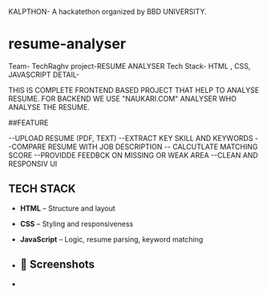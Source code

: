 KALPTHON- A hackatethon organized by BBD UNIVERSITY.
# resume-analyser
Team- TechRaghv
project-RESUME ANALYSER
Tech Stack- HTML , CSS, JAVASCRIPT 
DETAIL-


THIS IS COMPLETE FRONTEND BASED PROJECT THAT HELP TO ANALYSE RESUME.
FOR BACKEND WE USE "NAUKARI.COM" ANALYSER WHO  ANALYSE THE RESUME.

##FEATURE

--UPLOAD RESUME (PDF, TEXT)
--EXTRACT KEY SKILL AND KEYWORDS
--COMPARE RESUME WITH JOB DESCRIPTION
-- CALCUTLATE MATCHING SCORE
--PROVIDDE FEEDBCK ON MISSING OR WEAK AREA
--CLEAN AND RESPONSIV UI


## TECH STACK

- **HTML** – Structure and layout
- **CSS** – Styling and responsiveness
- **JavaScript** – Logic, resume parsing, keyword matching

- ## 📸 Screenshots

- 




